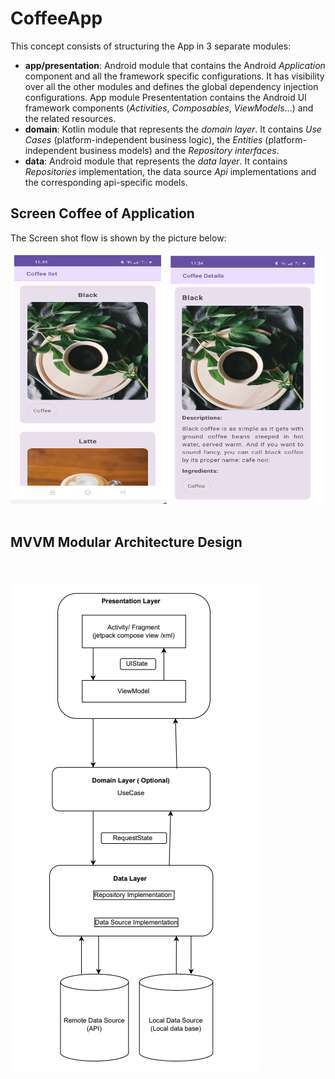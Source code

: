 # CoffeeApp
This concept consists of structuring the App in 3 separate modules:
* **app/presentation**: Android module that contains the Android _Application_ component and all the framework specific configurations. It has visibility over all the other modules and defines the global dependency injection configurations. App module Presententation contains the Android UI framework components (_Activities_, _Composables_, _ViewModels_...) and the related resources.
* **domain**: Kotlin module that represents the _domain layer_. It contains _Use Cases_ (platform-independent business logic), the _Entities_ (platform-independent business models) and the _Repository interfaces_.
* **data**: Android module that represents the _data layer_. It contains _Repositories_ implementation, the data source _Api_ implementations and the corresponding api-specific models. 

## Screen Coffee of Application
The Screen shot flow is shown by the picture below:
<br> <br>
<img src="screenshots/coffee_list.png" alt="Coffee list" style="width:250px;height:400px;">
<img src="screenshots/coffee_details.png"  style="width:250px;height:400px;">
<br> <br>

## MVVM Modular Architecture Design
<br> <br>
<img src="screenshots/mvvm_modular_architecture_design.png">
<br> <br>


